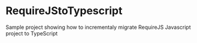 # RequireJStoTypescript
Sample project showing how to incrementaly migrate RequireJS Javascript project to TypeScript
